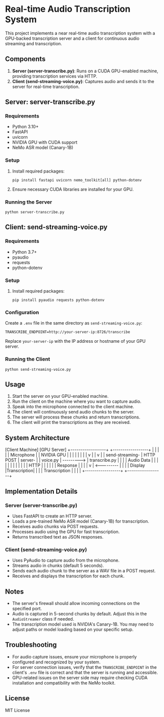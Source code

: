 # Real-time Audio Transcription System

This project implements a near real-time audio transcription system with a GPU-backed transcription server and a client for continuous audio streaming and transcription.


## Components

1. **Server (server-transcribe.py)**: Runs on a CUDA GPU-enabled machine, providing transcription services via HTTP.
2. **Client (send-streaming-voice.py)**: Captures audio and sends it to the server for real-time transcription.


## Server: server-transcribe.py

### Requirements
- Python 3.10+
- FastAPI
- uvicorn
- NVIDIA GPU with CUDA support
- NeMo ASR model (Canary-1B)

### Setup
1. Install required packages:
   ```
   pip install fastapi uvicorn nemo_toolkit[all] python-dotenv
   ```
2. Ensure necessary CUDA libraries are installed for your GPU.

### Running the Server

```
python server-transcribe.py
```


## Client: send-streaming-voice.py

### Requirements
- Python 3.7+
- pyaudio
- requests
- python-dotenv

### Setup
1. Install required packages:
   ```
   pip install pyaudio requests python-dotenv
   ```

### Configuration
Create a `.env` file in the same directory as `send-streaming-voice.py`:

```
TRANSCRIBE_ENDPOINT=http://your-server-ip:8726/transcribe
```

Replace `your-server-ip` with the IP address or hostname of your GPU server.

### Running the Client

```
python send-streaming-voice.py
```


## Usage

1. Start the server on your GPU-enabled machine.
2. Run the client on the machine where you want to capture audio.
3. Speak into the microphone connected to the client machine.
4. The client will continuously send audio chunks to the server.
5. The server will process these chunks and return transcriptions.
6. The client will print the transcriptions as they are received.


## System Architecture

[Client Machine]                 [GPU Server]
+------------------+             +------------------+
|                  |             |                  |
| Microphone       |             | NVIDIA GPU       |
|      |           |             |      |           |
|      v           |             |      v           |
| send-streaming-  |  HTTP POST  | server-          |
| voice.py         | --------->  | transcribe.py    |
|      |           | Audio Data  |      |           |
|      |           |             |      |           |
|      |           | HTTP        |      |           |
|      |           | Response    |      |           |
|      v           | <---------  |      |           |
| Display          |Transcription|      |           |
| Transcription    |             |      |           |
+------------------+             +------------------+


## Implementation Details

### Server (server-transcribe.py)
- Uses FastAPI to create an HTTP server.
- Loads a pre-trained NeMo ASR model (Canary-1B) for transcription.
- Receives audio chunks via POST requests.
- Processes audio using the GPU for fast transcription.
- Returns transcribed text as JSON responses.

### Client (send-streaming-voice.py)
- Uses PyAudio to capture audio from the microphone.
- Streams audio in chunks (default 5 seconds).
- Sends each audio chunk to the server as a WAV file in a POST request.
- Receives and displays the transcription for each chunk.

## Notes

- The server's firewall should allow incoming connections on the specified port.
- Audio is captured in 5-second chunks by default. Adjust this in the `AudioStreamer` class if needed.
- The transcription model used is NVIDIA's Canary-1B. You may need to adjust paths or model loading based on your specific setup.

## Troubleshooting

- For audio capture issues, ensure your microphone is properly configured and recognized by your system.
- For server connection issues, verify that the `TRANSCRIBE_ENDPOINT` in the client's `.env` file is correct and that the server is running and accessible.
- GPU-related issues on the server side may require checking CUDA installation and compatibility with the NeMo toolkit.


## License
MIT License

